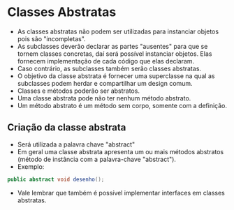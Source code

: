 # Classes Abstratas
- As classes abstratas não podem ser utilizadas para instanciar objetos pois são "incompletas". 
- As subclasses deverão declarar as partes "ausentes" para que se tornem classes concretas, daí será possível instanciar objetos. Elas fornecem implementação de cada código que elas declaram.
- Caso contrário, as subclasses também serão classes abstratas.
- O objetivo da classe abstrata é fornecer uma superclasse na qual as subclasses podem herdar e compartilhar um design comum.
- Classes e métodos poderão ser abstratos.
- Uma classe abstrata pode não ter nenhum método abstrato.
- Um método abstrato é um método sem corpo, somente com a definição.

## Criação da classe abstrata

- Será utilizada a palavra chave "abstract"
- Em geral uma classe abstrata apresenta um ou mais métodos abstratos (método de instância com a palavra-chave "abstract").
- Exemplo:

```java
public abstract void desenho();
```

- Vale lembrar que também é possível implementar interfaces em classes abstratas.
